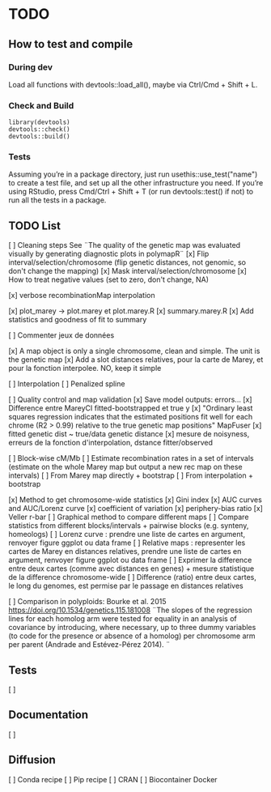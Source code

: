 # TODO

## How to test and compile


### During dev

Load all functions with devtools::load_all(), maybe via Ctrl/Cmd + Shift + L.


### Check and Build

```
library(devtools)
devtools::check()
devtools::build()
```

### Tests

Assuming you’re in a package directory, just run usethis::use_test("name") to create a test file, and set up all the other infrastructure you need. If you’re using RStudio, press Cmd/Ctrl + Shift + T (or run devtools::test() if not) to run all the tests in a package.




## TODO List

[ ] Cleaning steps
See ¨The quality of the genetic map was evaluated visually by generating diagnostic plots in polymapR¨
[x] Flip interval/selection/chromosome (flip genetic distances, not genomic, so don't change the mapping)
[x] Mask interval/selection/chromosome
[x] How to treat negative values (set to zero, don't change, NA)


[x] verbose recombinationMap interpolation


[x] plot_marey -> plot.marey et plot.marey.R
[x] summary.marey.R
[x] Add statistics and goodness of fit to summary


[ ] Commenter jeux de données


[x] A map object is only a single chromosome, clean and simple. The unit is the genetic map
[x] Add a slot distances relatives, pour la carte de Marey, et pour la fonction interpolee. NO, keep it simple


[ ] Interpolation
      [ ] Penalized spline


[ ] Quality control and map validation
      [x] Save model outputs: errors...
      [x] Difference entre MareyCI fitted-bootstrapped et true y
      [x] "Ordinary least squares regression indicates that the estimated positions fit well for each chrome (R2 > 0.99) relative to the true genetic map positions" MapFuser
      [x] fitted genetic dist ~ true/data genetic distance
      [x] mesure de noisyness, erreurs de la fonction d'interpolation, dstance fitter/observed

 
[ ] Block-wise cM/Mb
      [ ] Estimate recombination rates in a set of intervals (estimate on the whole Marey map but output a new rec map on these intervals)
      [ ] From Marey map directly + bootstrap
      [ ] From interpolation + bootstrap




[x] Method to get chromosome-wide statistics
      [x] Gini index
      [x] AUC curves and AUC/Lorenz curve
      [x] coefficient of variation
      [x] periphery-bias ratio
      [x] Veller r-bar
[ ] Graphical method to compare different maps
      [ ] Compare statistics from different blocks/intervals + pairwise blocks (e.g. synteny, homeologs)
      [ ] Lorenz curve : prendre une liste de cartes en argument, renvoyer figure ggplot ou data frame
      [ ] Relative maps : representer les cartes de Marey en distances relatives, prendre une liste de cartes en argument, renvoyer figure ggplot ou data frame
      [ ] Exprimer la difference entre deux cartes (comme avec distances en genes) + mesure statistique de la difference chromosome-wide
      [ ] Difference (ratio) entre deux cartes, le long du genomes, est permise par le passage en distances relatives
      


[ ] Comparison in polyploids: Bourke et al. 2015 https://doi.org/10.1534/genetics.115.181008
¨The slopes of the regression lines for each homolog arm were tested for equality in an analysis of covariance by introducing, where necessary, up to three dummy variables (to code for the presence or absence of a homolog) per chromosome arm per parent (Andrade and Estévez-Pérez 2014). ¨


## Tests

[ ]


## Documentation

[ ]


## Diffusion

[ ] Conda recipe
[ ] Pip recipe
[ ] CRAN
[ ] Biocontainer Docker
